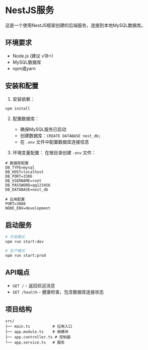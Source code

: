 # NestJS服务

这是一个使用NestJS框架创建的后端服务，连接到本地MySQL数据库。

## 环境要求

- Node.js (建议 v18+)
- MySQL数据库
- npm或yarn

## 安装和配置

1. 安装依赖：
```bash
npm install
```

2. 配置数据库：
   - 确保MySQL服务已启动
   - 创建数据库：`CREATE DATABASE nest_db;`
   - 在 `.env` 文件中配置数据库连接信息

3. 环境变量配置：
   在根目录创建 `.env` 文件：
```
# 数据库配置
DB_TYPE=mysql
DB_HOST=localhost
DB_PORT=3306
DB_USERNAME=root
DB_PASSWORD=qq123456
DB_DATABASE=nest_db

# 应用配置
PORT=3000
NODE_ENV=development
```

## 启动服务

```bash
# 开发模式
npm run start:dev

# 生产模式
npm run start:prod
```

## API端点

- `GET /` - 返回欢迎消息
- `GET /health` - 健康检查，包含数据库连接状态

## 项目结构

```
src/
├── main.ts          # 应用入口
├── app.module.ts    # 根模块
├── app.controller.ts # 控制器
└── app.service.ts   # 服务
```
